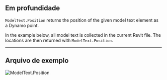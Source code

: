 ## Em profundidade
`ModelText.Position` returns the position of the given model text element as a Dynamo point.

In the example below, all model text is collected in the current Revit file. The locations are then returned with `ModelText.Position`.
___
## Arquivo de exemplo

![ModelText.Position](./Revit.Elements.ModelText.Position_img.jpg)
